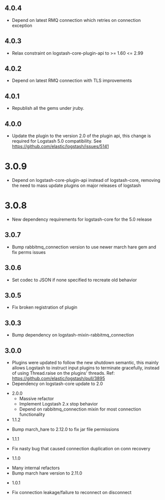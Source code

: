 ## 4.0.4
  - Depend on latest RMQ connection which retries on connection exception

## 4.0.3
  - Relax constraint on logstash-core-plugin-api to >= 1.60 <= 2.99

## 4.0.2
  - Depend on latest RMQ connection with TLS improvements

## 4.0.1
  - Republish all the gems under jruby.
## 4.0.0
  - Update the plugin to the version 2.0 of the plugin api, this change is required for Logstash 5.0 compatibility. See https://github.com/elastic/logstash/issues/5141
# 3.0.9
  - Depend on logstash-core-plugin-api instead of logstash-core, removing the need to mass update plugins on major releases of logstash
# 3.0.8
  - New dependency requirements for logstash-core for the 5.0 release
## 3.0.7
  - Bump rabbitmq_connection version to use newer march hare gem and fix perms issues

## 3.0.6
 - Set codec to JSON if none specified to recreate old behavior

## 3.0.5
 - Fix broken registration of plugin

## 3.0.3
 - Bump dependency on logstash-mixin-rabbitmq_connection

## 3.0.0
 - Plugins were updated to follow the new shutdown semantic, this mainly allows Logstash to instruct input plugins to terminate gracefully, 
   instead of using Thread.raise on the plugins' threads. Ref: https://github.com/elastic/logstash/pull/3895
 - Dependency on logstash-core update to 2.0

* 2.0.0
  - Massive refactor
  - Implement Logstash 2.x stop behavior
  - Depend on rabbitmq_connection mixin for most connection functionality
* 1.1.2
 - Bump march_hare to 2.12.0 to fix jar file permissions
* 1.1.1
 - Fix nasty bug that caused connection duplication on conn recovery
* 1.1.0
 - Many internal refactors
 - Bump march hare version to 2.11.0
* 1.0.1
 - Fix connection leakage/failure to reconnect on disconnect
